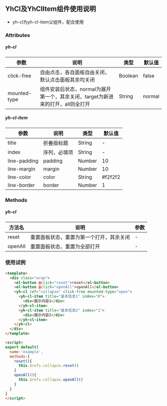 ## YhCl及YhClItem组件使用说明
- yh-cl为yh-cl-item父组件，配合使用

### Attributes
##### yh-cl
参数 | 说明 | 类型 | 默认值
--- | --- | --- | --- |
click-free | 自由点击，各自面板自由关闭，默认点击面板其余均关闭 | Boolean | false
mounted-type | 组件安装后状态，normal为展开第一个，其余关闭，target为新进来的打开，all则全打开 | String | normal

##### yh-cl-item
参数 | 说明 | 类型 | 默认值
--- | --- | --- | --- |
title | 折叠版标题 | String |-
index | 序列，必填项 | String |-
line-padding | padding | Number | 10
line-margin | margin | Number | 10
line-color | color | String | #f2f2f2
line-border | border | Number | 1

### Methods
##### yh-cl
方法名 | 说明 | 参数
--- | --- | --- |
reset | 重置面板状态，重置为第一个打开，其余关闭 | -
openAll | 重置面板状态，重置为全部打开 | -


### 使用试例
```html
<template>
  <div class="wrap">
    <el-button @click="reset">reset</el-button>
    <el-button @click="openAll">openAll</el-button>
    <yh-cl ref="collapse" click-free mounted-type="open">
      <yh-cl-item title="基本信息1" index="0">
        <div>展示内容1</div>
      </yh-cl-item>
      <yh-cl-item title="基本信息2" index="1">
        <div>展示内容2</div>
      </yh-cl-item>
    </yh-cl>
  </div>
</template>

<script>
export default{
  name:'example',
  methods:{
    reset(){
      this.$refs.collapse.reset()
    }
    openAll(){
      this.$refs.collapse.openAll()
    }
  }
}
</script>
```
